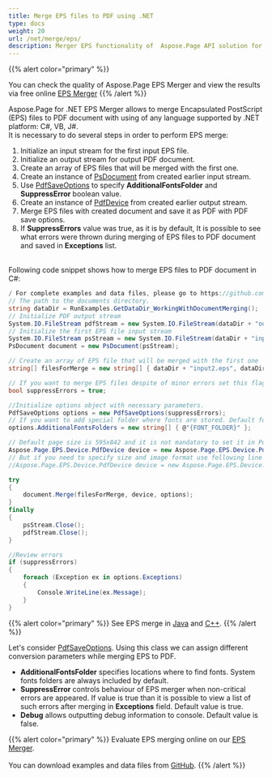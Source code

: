 ```yaml
---
title: Merge EPS files to PDF using .NET
type: docs
weight: 20
url: /net/merge/eps/
description: Merger EPS functionality of  Aspose.Page API solution for .NET allows you to combine several EPS files into a single PDF document.
---
```


{{% alert color="primary" %}} 

You can check the quality of Aspose.Page EPS Merger and view the results via free online <a nofollow href="https://products.aspose.app/page/merger/eps">EPS Merger</a> {{% /alert %}} 

Aspose.Page for .NET EPS Merger allows to merge Encapsulated PostScript (EPS) files to PDF document with using of any language supported by .NET platform: C#, VB, J#.
<br>It is necessary to do several steps in order to perform EPS merge:
1. Initialize an input stream for the first input EPS file.
2. Initialize an output stream for output PDF document.
3. Create an array of EPS files that will be merged with the first one.
4. Create an instance of [PsDocument](https://reference.aspose.com/page/net/aspose.page.eps/psdocument/) from created earlier input stream.
5. Use [PdfSaveOptions](https://reference.aspose.com/page/net/aspose.page.eps.device/pdfsaveoptions/) to specify **AdditionalFontsFolder** and **SuppressError** boolean value.
6. Create an instance of [PdfDevice](https://reference.aspose.com/page/net/aspose.page.eps.device/pdfdevice/) from created earlier output stream.
7. Merge EPS files with created document and save it as PDF with PDF save options.
7. If **SuppressErrors** value was true, as it is by default, It is possible to see what errors were thrown during merging of EPS files to PDF document and saved in **Exceptions** list.

<br>Following code snippet shows how to merge EPS files to PDF document in C#:
<br>
```C#
/ For complete examples and data files, please go to https://github.com/aspose-page/Aspose.Page-for-.NET
// The path to the documents directory.
string dataDir = RunExamples.GetDataDir_WorkingWithDocumentMerging();
// Initialize PDF output stream
System.IO.FileStream pdfStream = new System.IO.FileStream(dataDir + "outputPDF_out.pdf", System.IO.FileMode.Create, System.IO.FileAccess.Write);
// Initialize the first EPS file input stream
System.IO.FileStream psStream = new System.IO.FileStream(dataDir + "input.eps", System.IO.FileMode.Open, System.IO.FileAccess.Read);
PsDocument document = new PsDocument(psStream);

// Create an array of EPS file that will be merged with the first one
string[] filesForMerge = new string[] { dataDir + "input2.eps", dataDir + "input3.eps" };

// If you want to merge EPS files despite of minor errors set this flag
bool suppressErrors = true;

//Initialize options object with necessary parameters.
PdfSaveOptions options = new PdfSaveOptions(suppressErrors);
// If you want to add special folder where fonts are stored. Default fonts folder in OS is always included.
options.AdditionalFontsFolders = new string[] { @"{FONT_FOLDER}" };

// Default page size is 595x842 and it is not mandatory to set it in PdfDevice
Aspose.Page.EPS.Device.PdfDevice device = new Aspose.Page.EPS.Device.PdfDevice(pdfStream);
// But if you need to specify size and image format use following line
//Aspose.Page.EPS.Device.PdfDevice device = new Aspose.Page.EPS.Device.PdfDevice(pdfStream, new System.Drawing.Size(595, 842));

try
{
    document.Merge(filesForMerge, device, options);
}
finally
{
    psStream.Close();
    pdfStream.Close();
}

//Review errors
if (suppressErrors)
{
    foreach (Exception ex in options.Exceptions)
    {
        Console.WriteLine(ex.Message);
    }
}
```
{{% alert color="primary" %}}
See EPS merge in [Java](/page/java/merge/eps/) and [C++](/page/cpp/merge/eps/).
{{% /alert %}}

Let's consider [PdfSaveOptions](https://reference.aspose.com/page/net/aspose.page.eps.device/pdfsaveoptions/). Using this class we can assign different conversion parameters while merging EPS to PDF.
<br>
- **AdditionalFontsFolder** specifies locations where to find fonts. System fonts folders are always included by default.
- **SuppressError** controls behaviour of EPS merger when non-critical errors are appeared. If value is true than it is possible to view a list of such errors after merging in **Exceptions** field. Default value is true.
- **Debug** allows outputting debug information to console. Default value is false.

{{% alert color="primary" %}}
Evaluate EPS merging online on our <a nofollow href="https://products.aspose.app/page/merger/eps">EPS Merger</a>.
<br>
<br>
You can download examples and data files from [GitHub](https://github.com/aspose-page/Aspose.Page-for-.NET). {{% /alert %}} 